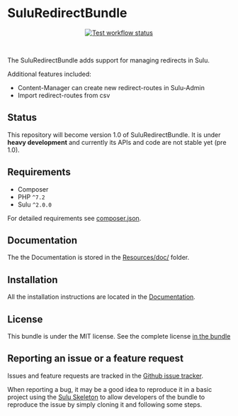# SuluRedirectBundle

<p align="center">
    <a href="https://github.com/sulu/SuluRedirectBundle/actions" target="_blank">
        <img src="https://img.shields.io/github/workflow/status/sulu/SuluRedirectBundle/Test%20application.svg?label=test-workflow" alt="Test workflow status">
    </a>
</p>
<br/>

The SuluRedirectBundle adds support for managing redirects in Sulu.

Additional features included:

* Content-Manager can create new redirect-routes in Sulu-Admin
* Import redirect-routes from csv

## Status

This repository will become version 1.0 of SuluRedirectBundle. It is under **heavy development** and currently its APIs
and code are not stable yet (pre 1.0).

## Requirements

* Composer
* PHP `^7.2`
* Sulu `^2.0.0`

For detailed requirements see [composer.json](https://github.com/sulu/SuluRedirectBundle/blob/0.x/composer.json).

## Documentation

The the Documentation is stored in the
[Resources/doc/](https://github.com/sulu/SuluRedirectBundle/blob/0.x/Resources/doc) folder.

## Installation

All the installation instructions are located in the
[Documentation](https://github.com/sulu/SuluRedirectBundle/blob/0.x/Resources/doc/installation.md).

## License

This bundle is under the MIT license. See the complete license [in the bundle](LICENSE)

## Reporting an issue or a feature request

Issues and feature requests are tracked in the [Github issue tracker](https://github.com/Sulu/SuluRedirectBundle/issues).

When reporting a bug, it may be a good idea to reproduce it in a basic project using the
[Sulu Skeleton](https://github.com/sulu/skeleton) to allow developers of the bundle to reproduce the issue
by simply cloning it and following some steps.
